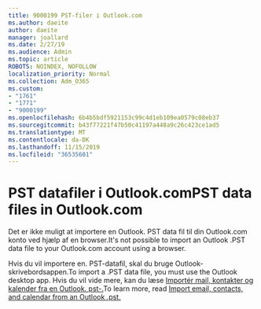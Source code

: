 ```yaml
---
title: 9000199 PST-filer i Outlook.com
ms.author: daeite
author: daeite
manager: joallard
ms.date: 2/27/19
ms.audience: Admin
ms.topic: article
ROBOTS: NOINDEX, NOFOLLOW
localization_priority: Normal
ms.collection: Adm_O365
ms.custom:
- "1761"
- "1771"
- "9000199"
ms.openlocfilehash: 6b4b5bdf5921153c99c4d1eb109ea0579c08eb37
ms.sourcegitcommit: b43f77221f47b50c41197a448a9c26c423ce1ad5
ms.translationtype: MT
ms.contentlocale: da-DK
ms.lasthandoff: 11/15/2019
ms.locfileid: "36535601"
---
```

# <a name="pst-data-files-in-outlookcom"></a><span data-ttu-id="53d6f-102">PST datafiler i Outlook.com</span><span class="sxs-lookup"><span data-stu-id="53d6f-102">PST data files in Outlook.com</span></span>

<span data-ttu-id="53d6f-103">Det er ikke muligt at importere en Outlook. PST data fil til din Outlook.com konto ved hjælp af en browser.</span><span class="sxs-lookup"><span data-stu-id="53d6f-103">It's not possible to import an Outlook .PST data file to your Outlook.com account using a browser.</span></span>

<span data-ttu-id="53d6f-104">Hvis du vil importere en. PST-datafil, skal du bruge Outlook-skrivebordsappen.</span><span class="sxs-lookup"><span data-stu-id="53d6f-104">To import a .PST data file, you must use the Outlook desktop app.</span></span> <span data-ttu-id="53d6f-105">Hvis du vil vide mere, kan du læse [Importér mail, kontakter og kalender fra en Outlook. pst-.](https://support.office.com/article/431a8e9a-f99f-4d5f-ae48-ded54b3440ac?wt.mc_id=Office_Outlook_com_Alchemy)</span><span class="sxs-lookup"><span data-stu-id="53d6f-105">To learn more, read [Import email, contacts, and calendar from an Outlook .pst.](https://support.office.com/article/431a8e9a-f99f-4d5f-ae48-ded54b3440ac?wt.mc_id=Office_Outlook_com_Alchemy)</span></span>